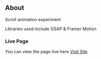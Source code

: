 ## About

Scroll animation experiment

Libraries used include GSAP & Framer Motion

### Live Page

You can view the page live here
[Visit Site](https://smooth-scroll-a.vercel.app/)
